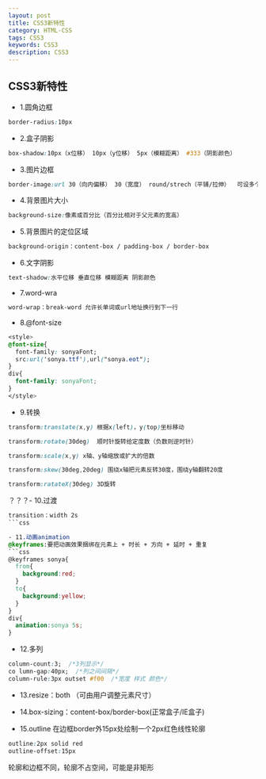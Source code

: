 ```yaml
---
layout: post
title: CSS3新特性
category: HTML-CSS
tags: CSS3
keywords: CSS3
description: CSS3
---
```


## CSS3新特性

- 1.圆角边框
```css
border-radius:10px
```

- 2.盒子阴影
```css
box-shadow:10px（x位移） 10px（y位移） 5px（模糊距离） #333（阴影颜色）
```

- 3.图片边框
```css
border-image:url 30（向内偏移） 30（宽度） round/strech（平铺/拉伸）  可设多个背景图url
```

- 4.背景图片大小
```css
background-size:像素或百分比（百分比相对于父元素的宽高）
```

- 5.背景图片的定位区域
```css
background-origin：content-box / padding-box / border-box
```

- 6.文字阴影
```css
text-shadow:水平位移 垂直位移 模糊距离 阴影颜色
```

- 7.word-wra
```css
word-wrap：break-word 允许长单词或url地址换行到下一行
```

- 8.@font-size
```css
<style>
@font-size{
  font-family: sonyaFont;
  src:url('sonya.ttf'),url("sonya.eot");
}
div{
  font-family: sonyaFont;
}
</style>
```

- 9.转换
```css
transform:translate(x,y) 根据x(left)，y(top)坐标移动

transform:rotate(30deg)  顺时针旋转给定度数（负数则逆时针）

transform:scale(x,y) x轴、y轴缩放或扩大的倍数

transform:skew(30deg,20deg) 围绕x轴把元素反转30度，围绕y轴翻转20度

transform:ratateX(30deg) 3D旋转
```

？？？- 10.过渡
```css
transition：width 2s 
```css

- 11.动画animation
@keyframes:要把动画效果捆绑在元素上 + 时长 + 方向 + 延时 + 重复
```css
@keyframes sonya{
  from{
    background:red;
  }
  to{
    background:yellow;
  }
}
div{
  animation:sonya 5s;
}
```

- 12.多列
```css
column-count:3;  /*3列显示*/
co lumn-gap:40px;  /*列之间间隔*/
column-rule:3px outset #f00  /*宽度 样式 颜色*/
```

- 13.resize：both （可由用户调整元素尺寸）

- 14.box-sizing：content-box/border-box(正常盒子/IE盒子)

- 15.outline
在边框border外15px处绘制一个2px红色线性轮廓
```css
outline:2px solid red
outline-offset:15px
```
轮廓和边框不同，轮廓不占空间，可能是非矩形
